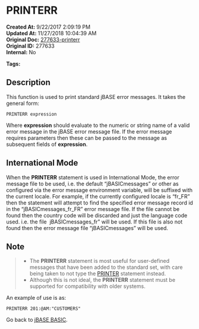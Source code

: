 # PRINTERR

**Created At:** 9/22/2017 2:09:19 PM  
**Updated At:** 11/27/2018 10:04:39 AM  
**Original Doc:** [277633-printerr](https://docs.jbase.com/36868-jbase-basic/277633-printerr)  
**Original ID:** 277633  
**Internal:** No  

**Tags:**
<badge text='printing' vertical='middle' />
<badge text='output' vertical='middle' />

## Description

This function is used to print standard jBASE error messages. It takes the general form:

```
PRINTERR expression
```

Where **expression** should evaluate to the numeric or string name of a valid error message in the jBASE error message file. If the error message requires parameters then these can be passed to the message as subsequent fields of **expression**.

## International Mode

When the **PRINTERR** statement is used in International Mode, the error message file to be used, i.e. the default “jBASICmessages” or other as configured via the error message environment variable, will be suffixed with the current locale. For example, if the currently configured locale is “fr\_FR” then the statement will attempt to find the specified error message record id in the “jBASICmessages\_fr\_FR” error message file. If the file cannot be found then the country code will be discarded and just the language code used. i.e. the file  jBASICmessages\_fr” will be used. If this file is also not found then the error message file “jBASICmessages” will be used.

## Note

> - The **PRINTERR** statement is most useful for user-defined messages that have been added to the standard set, with care being taken to not type the [PRINTER](./../printer) statement instead.
> - Although this is not ideal, the **PRINTERR** statement must be supported for compatibility with older systems.

An example of use is as:

```
PRINTERR 201:@AM:"CUSTOMERS"
```

Go back to [jBASE BASIC](./../jbase-basic-programmers-reference-guide).
